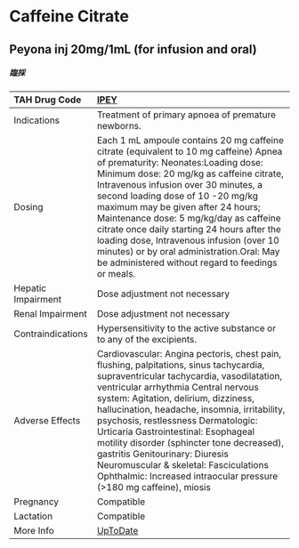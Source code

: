 # Caffeine Citrate

## Peyona inj 20mg/1mL (for infusion and oral)

##### 臨採

| TAH Drug Code      | [IPEY](https://www.tahsda.org.tw/drugs/hissearch.php?drug_code=IPEY)                                                                                                                                                                                                                                                                                                                                                                                                                                                                              |
|:-------------------|:--------------------------------------------------------------------------------------------------------------------------------------------------------------------------------------------------------------------------------------------------------------------------------------------------------------------------------------------------------------------------------------------------------------------------------------------------------------------------------------------------------------------------------------------------|
| Indications        | Treatment of primary apnoea of premature newborns.                                                                                                                                                                                                                                                                                                                                                                                                                                                                                                |
| Dosing             | Each 1 mL ampoule contains 20 mg caffeine citrate (equivalent to 10 mg caffeine) Apnea of prematurity: Neonates:Loading dose: Minimum dose: 20 mg/kg as caffeine citrate, Intravenous infusion over 30 minutes, a second loading dose of 10 -20 mg/kg maximum may be given after 24 hours; Maintenance dose: 5 mg/kg/day as caffeine citrate once daily starting 24 hours after the loading dose, Intravenous infusion (over 10 minutes) or by oral administration.Oral: May be administered without regard to feedings or meals.                 |
| Hepatic Impairment | Dose adjustment not necessary                                                                                                                                                                                                                                                                                                                                                                                                                                                                                                                     |
| Renal Impairment   | Dose adjustment not necessary                                                                                                                                                                                                                                                                                                                                                                                                                                                                                                                     |
| Contraindications  | Hypersensitivity to the active substance or to any of the excipients.                                                                                                                                                                                                                                                                                                                                                                                                                                                                             |
| Adverse Effects    | Cardiovascular: Angina pectoris, chest pain, flushing, palpitations, sinus tachycardia, supraventricular tachycardia, vasodilatation, ventricular arrhythmia Central nervous system: Agitation, delirium, dizziness, hallucination, headache, insomnia, irritability, psychosis, restlessness Dermatologic: Urticaria Gastrointestinal: Esophageal motility disorder (sphincter tone decreased), gastritis Genitourinary: Diuresis Neuromuscular & skeletal: Fasciculations Ophthalmic: Increased intraocular pressure (>180 mg caffeine), miosis |
| Pregnancy          | Compatible                                                                                                                                                                                                                                                                                                                                                                                                                                                                                                                                        |
| Lactation          | Compatible                                                                                                                                                                                                                                                                                                                                                                                                                                                                                                                                        |
| More Info          | [UpToDate](https://www.uptodate.com/contents/caffeine-citrate-drug-information)                                                                                                                                                                                                                                                                                                                                                                                                                                                                   |

